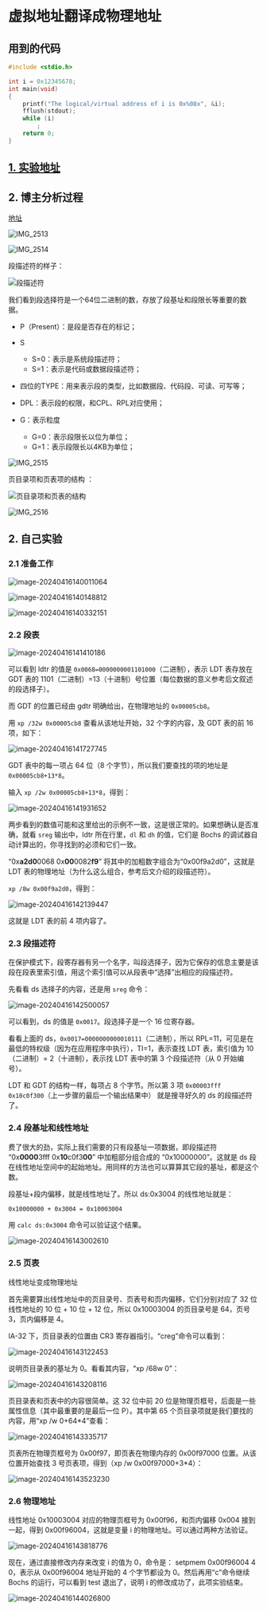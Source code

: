 # 虚拟地址翻译成物理地址

## 用到的代码

```c
#include <stdio.h>

int i = 0x12345678;
int main(void)
{
    printf("The logical/virtual address of i is 0x%08x", &i);
    fflush(stdout);
    while (i)
        ;
    return 0;
}
```

## [1. 实验地址](https://www.lanqiao.cn/courses/115/learning/?id=573&compatibility=false)

## 2. 博主分析过程

[地址](https://blog.csdn.net/leoabcd12/article/details/122268321?ops_request_misc=%257B%2522request%255Fid%2522%253A%2522171115295416800222836403%2522%252C%2522scm%2522%253A%252220140713.130102334..%2522%257D&request_id=171115295416800222836403&biz_id=0&utm_medium=distribute.pc_search_result.none-task-blog-2~all~baidu_landing_v2~default-5-122268321-null-null.142%5Ev99%5Epc_search_result_base3&utm_term=%E5%93%88%E5%B7%A5%E5%A4%A7%E6%93%8D%E4%BD%9C%E7%B3%BB%E7%BB%9F%E6%9D%8E%E6%B2%BB%E5%86%9B%E5%AE%9E%E9%AA%8C&spm=1018.2226.3001.4187)

![IMG_2513](虚拟地址翻译成物理地址.assets/IMG_2513.jpg) 

![IMG_2514](虚拟地址翻译成物理地址.assets/IMG_2514.jpg) 

段描述符的样子：

![段描述符](虚拟地址翻译成物理地址.assets/段描述符.png) 

 我们看到段选择符是一个64位二进制的数，存放了段基址和段限长等重要的数据。

+ P（Present）：是段是否存在的标记；
+ S
  + S=0：表示是系统段描述符；
  + S=1：表示是代码或数据段描述符；

+ 四位的TYPE：用来表示段的类型，比如数据段、代码段、可读、可写等；
+ DPL：表示段的权限，和CPL、RPL对应使用；
+ G：表示粒度
  + G=0：表示段限长以位为单位；
  + G=1：表示段限长以4KB为单位；

![IMG_2515](虚拟地址翻译成物理地址.assets/IMG_2515.jpg)

页目录项和页表项的结构 ：

![页目录项和页表的结构](虚拟地址翻译成物理地址.assets/页目录项和页表的结构.png) 

![IMG_2516](虚拟地址翻译成物理地址.assets/IMG_2516.jpg) 

## 2. 自己实验

### 2.1 准备工作

![image-20240416140011064](虚拟地址翻译成物理地址.assets/image-20240416140011064.png) 

![image-20240416140148812](虚拟地址翻译成物理地址.assets/image-20240416140148812.png) 

![image-20240416140332151](虚拟地址翻译成物理地址.assets/image-20240416140332151.png) 

### 2.2 段表

![image-20240416141410186](虚拟地址翻译成物理地址.assets/image-20240416141410186.png) 

可以看到 ldtr 的值是 `0x0068=0000000001101000`（二进制），表示 LDT 表存放在 GDT 表的 1101（二进制）=13（十进制）号位置（每位数据的意义参考后文叙述的段选择子）。

而 GDT 的位置已经由 gdtr 明确给出，在物理地址的 `0x00005cb8`。

用 `xp /32w 0x00005cb8` 查看从该地址开始，32 个字的内容，及 GDT 表的前 16 项，如下：

![image-20240416141727745](虚拟地址翻译成物理地址.assets/image-20240416141727745.png) 

GDT 表中的每一项占 64 位（8 个字节），所以我们要查找的项的地址是 `0x00005cb8+13*8`。

输入 `xp /2w 0x00005cb8+13*8`，得到：

![image-20240416141931652](虚拟地址翻译成物理地址.assets/image-20240416141931652.png) 

两步看到的数值可能和这里给出的示例不一致，这是很正常的。如果想确认是否准确，就看 `sreg` 输出中，ldtr 所在行里，`dl` 和 `dh` 的值，它们是 Bochs 的调试器自动计算出的，你寻找到的必须和它们一致。

“0x**a2d0**0068 0x**00**0082**f9**” 将其中的加粗数字组合为“0x00f9a2d0”，这就是 LDT 表的物理地址（为什么这么组合，参考后文介绍的段描述符）。

`xp /8w 0x00f9a2d0`，得到：

![image-20240416142139447](虚拟地址翻译成物理地址.assets/image-20240416142139447.png) 

这就是 LDT 表的前 4 项内容了。

### 2.3 段描述符

在保护模式下，段寄存器有另一个名字，叫段选择子，因为它保存的信息主要是该段在段表里索引值，用这个索引值可以从段表中“选择”出相应的段描述符。

先看看 ds 选择子的内容，还是用 `sreg` 命令：

![image-20240416142500057](虚拟地址翻译成物理地址.assets/image-20240416142500057.png) 

可以看到，ds 的值是 `0x0017`。段选择子是一个 16 位寄存器。

看看上面的 ds，`0x0017=0000000000010111`（二进制），所以 RPL=11，可见是在最低的特权级（因为在应用程序中执行），TI=1，表示查找 LDT 表，索引值为 10（二进制）= 2（十进制），表示找 LDT 表中的第 3 个段描述符（从 0 开始编号）。

LDT 和 GDT 的结构一样，每项占 8 个字节。所以第 3 项 `0x00003fff 0x10c0f300`（上一步骤的最后一个输出结果中） 就是搜寻好久的 ds 的段描述符了。

### 2.4 段基址和线性地址

费了很大的劲，实际上我们需要的只有段基址一项数据，即段描述符 “0x**0000**3fff 0x**10**c0f3**00**” 中加粗部分组合成的 “0x10000000”。这就是 ds 段在线性地址空间中的起始地址。用同样的方法也可以算算其它段的基址，都是这个数。

段基址+段内偏移，就是线性地址了。所以 ds:0x3004 的线性地址就是：

```bash
0x10000000 + 0x3004 = 0x10003004
```

用 `calc ds:0x3004` 命令可以验证这个结果。

![image-20240416143002610](虚拟地址翻译成物理地址.assets/image-20240416143002610.png) 

### 2.5 页表

线性地址变成物理地址

首先需要算出线性地址中的页目录号、页表号和页内偏移，它们分别对应了 32 位线性地址的 10 位 + 10 位 + 12 位，所以 0x10003004 的页目录号是 64，页号 3，页内偏移是 4。

IA-32 下，页目录表的位置由 CR3 寄存器指引。“creg”命令可以看到：

![image-20240416143122453](虚拟地址翻译成物理地址.assets/image-20240416143122453.png) 

说明页目录表的基址为 0。看看其内容，“xp /68w 0”：

![image-20240416143208116](虚拟地址翻译成物理地址.assets/image-20240416143208116.png) 

页目录表和页表中的内容很简单。这 32 位中前 20 位是物理页框号，后面是一些属性信息（其中最重要的是最后一位 P）。其中第 65 个页目录项就是我们要找的内容，用“xp /w 0+64*4”查看：

![image-20240416143335717](虚拟地址翻译成物理地址.assets/image-20240416143335717.png) 

页表所在物理页框号为 0x00f97，即页表在物理内存的 0x00f97000 位置。从该位置开始查找 3 号页表项，得到（xp /w 0x00f97000+3*4）：

![image-20240416143523230](虚拟地址翻译成物理地址.assets/image-20240416143523230.png) 

### 2.6 物理地址

线性地址 0x10003004 对应的物理页框号为 0x00f96，和页内偏移 0x004 接到一起，得到 0x00f96004，这就是变量 i 的物理地址。可以通过两种方法验证。

![image-20240416143818776](虚拟地址翻译成物理地址.assets/image-20240416143818776.png) 

现在，通过直接修改内存来改变 i 的值为 0，命令是： setpmem 0x00f96004 4 0，表示从 0x00f96004 地址开始的 4 个字节都设为 0。然后再用“c”命令继续 Bochs 的运行，可以看到 test 退出了，说明 i 的修改成功了，此项实验结束。

![image-20240416144026800](虚拟地址翻译成物理地址.assets/image-20240416144026800.png) 





